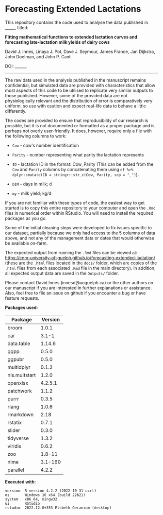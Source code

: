 # Forecasting Extended Lactations

<!-- badges: start -->

<!-- badges: end -->

This repository contains the code used to analyse the data published in \_\_\_\_\_, titled:

**Fitting mathematical functions to extended lactation curves and forecasting late-lactation milk yields of dairy cows**

David J. Innes, Linaya J. Pot, Dave J. Seymour, James France, Jan Dijkstra, John Doelman, and John P. Cant

DOI: \_\_\_\_\_\_

------------------------------------------------------------------------

The raw data used in the analysis published in the manuscript remains confidential, but simulated data are provided with characteristics that allow most aspects of this code to be utilised to replicate very similar outputs to those published. However, some of the provided data are not physiologically relevant and the distribution of error is comparatively very uniform, so use with caution and expect real-life data to behave a little differently.

The codes are provided to ensure that reproducibility of our research is possible, but it is not documented or formatted as a proper package and is perhaps not overly user-friendly. It does, however, require only a file with the following columns to work:

-   `Cow` - cow's number identification

-   `Parity` - number representing what parity the lactation represents

-   `ID` - lactation ID in the format: Cow_Parity (This can be added from the `Cow` and `Parity` columns by concatenating them using `df %>% dplyr::mutate(ID = stringr::str_c(Cow, Parity, sep = "_")`).

-   `DIM` - days in milk; d

-   `my` - milk yield; kg/d

If you are not familiar with these types of code, the easiest way to get started is to copy this entire repository to your computer and open the `.Rmd` files in numerical order within RStudio. You will need to install the required packages as you go.

Some of the initial cleaning steps were developed to fix issues specific to our dataset, partially because we only had access to the 5 columns of data above, and not any of the management data or dates that would otherwise be available on-farm.

The expected output from running the `.Rmd` files can be viewed at: <https://cnm-university-of-guelph.github.io/forecasting-extended-lactation/> (these are the `.html` files located in the `docs/` folder, which are copies of the `.html` files from each associated `.Rmd` file in the main directory). In addition, all expected output data are saved in the `Outputs/` folder.

Please contact David Innes (innesd\@uoguelph.ca) or the other authors on our manuscript if you are interested in further explanations or assistance. Also, feel free to file an issue on github if you encounter a bug or have feature requests.

**Packages used:**

| Package       | Version |
|---------------|---------|
| broom         | 1.0.1   |  
| car           | 3.1-1   |          
| data.table    | 1.14.6  |  
| ggpp          | 0.5.0   |         
| ggpubr        | 0.5.0   |       
| multidplyr    | 0.1.2   |   
| nls.multstart | 1.2.0   |
| openxlsx      | 4.2.5.1 |   
| patchwork     | 1.1.2   |    
| purrr         | 0.3.5   |        
| rlang         | 1.0.6   |        
| rmarkdown     | 2.18    |     
| rstatix       | 0.7.1   |      
| slider        | 0.3.0   |       
| tidyverse     | 1.3.2   |    
| viridis       | 0.6.2   |      
| zoo           | 1.8-11  |         
| nlme          | 3.1-160 |       
| parallel      | 4.2.2   | 

**Executed with:**
```
version  R version 4.2.2 (2022-10-31 ucrt)
os       Windows 10 x64 (build 22621)
system   x86_64, mingw32  
ui       RStudio  
rstudio  2022.12.0+353 Elsbeth Geranium (desktop)
 ```
